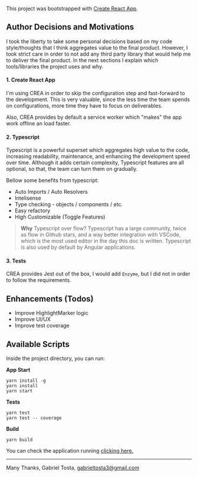 This project was bootstrapped with [Create React App](https://github.com/facebook/create-react-app).

## Author Decisions and Motivations

I took the liberty to take some personal decisions based on my code style/thoughts that I think aggregates value to the final product. However, I took strict care in order to not add any third party library that would help me to deliver the final product.
In the next sections I explain which tools/libraries the project uses and why.

#### 1. Create React App

I'm using CREA in order to skip the configuration step and fast-forward to the development.
This is very valuable, since the less time the team spends on configurations, more time they have to focus on deliverables.

Also, CREA provides by default a service worker which "makes" the app work offline an load faster.

#### 2. Typescript

Typescript is a powerful superset which aggregates high value to the code, increasing readability, maintenance, and enhancing the development speed over time. Although it adds certain complexity, Typescript features are all optional, so that, the team can turn them on gradually.

Bellow some benefits from typescript:

- Auto Imports / Auto Resolvers
- Intelisense
- Type checking - objects / components / etc.
- Easy refactory
- High Customizable (Toggle Features)

> **Why** Typescript over flow?
> Typescript has a large community, twice as flow in Github stars, and a way better integration with VSCode, which is the most used editor in the day this doc is written. Typescript is also used by default by Angular applications.

#### 3. Tests

CREA provides Jest out of the box, I would add `Enzyme`, but I did not in order to follow the requirements.

## Enhancements (Todos)

- Improve HighlightMarker logic
- Improve UI/UX
- Improve test coverage

## Available Scripts

Inside the project directory, you can run:

**App Start**

```shell-script
yarn install -g
yarn install
yarn start
```

**Tests**

```shell-script
yarn test
yarn test -- coverage
```

**Build**

```shell-script
yarn build
```

You can check the application running [clicking here.](https://infallible-mcnulty-398bc0.netlify.com/)

---

Many Thanks,
Gabriel Tosta, gabrieltosta3@gmail.com
